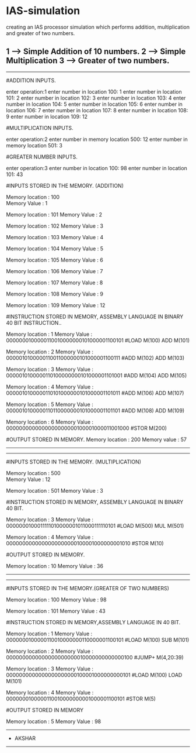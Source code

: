 # IAS-simulation
creating an IAS processor simulation which performs addition, multiplication and greater of two numbers.

 1 --> Simple Addition of 10 numbers.
 2 --> Simple Multiplication
 3 --> Greater of two numbers.
 ----------------------------------------------------------------------------------------------------------------------------------
 ----------------------------------------------------------------------------------------------------------------------------------

#ADDITION INPUTS.

enter operation:1
enter number in location 100: 1 
enter number in location 101: 2
enter number in location 102: 3
enter number in location 103: 4
enter number in location 104: 5
enter number in location 105: 6
enter number in location 106: 7
enter number in location 107: 8
enter number in location 108: 9
enter number in location 109: 12

#MULTIPLICATION INPUTS.

enter operation:2
enter number in memory location 500: 12
enter number in memory location 501: 3

#GREATER NUMBER INPUTS.

enter operation:3
enter number in location 100: 98
enter number in location 101: 43

#INPUTS STORED IN THE MEMORY. (ADDITION)

Memory location : 100    
Memory Value : 1 

Memory location : 101
Memory Value : 2

Memory location : 102
Memory Value : 3

Memory location : 103
Memory Value : 4

Memory location : 104
Memory Value : 5

Memory location : 105
Memory Value : 6

Memory location : 106
Memory Value : 7

Memory location : 107
Memory Value : 8

Memory location : 108
Memory Value : 9

Memory location : 109
Memory Value : 12

#INSTRUCTION STORED IN MEMORY, ASSEMBLY LANGUAGE IN BINARY 40 BIT INSTRUCTION..

Memory location : 1
Memory Value : 0000000100000110010000000101000001100101       #LOAD M(100) ADD M(101)

Memory location : 2
Memory Value : 0000010100000110011000000101000001100111       #ADD M(102) ADD M(103)

Memory location : 3
Memory Value : 0000010100000110100000000101000001101001       #ADD M(104) ADD M(105)

Memory location : 4
Memory Value : 0000010100000110101000000101000001101011       #ADD M(106) ADD M(107)

Memory location : 5
Memory Value : 0000010100000110110000000101000001101101       #ADD M(108) ADD M(109)

Memory location : 6
Memory Value : 0000000000000000000000100001000011001000       #STOR M(200)

#OUTPUT STORED IN MEMORY.
Memory location : 200
Memory value : 57

-----------------------------------------------------------------------------------------------------------------------------------------
-----------------------------------------------------------------------------------------------------------------------------------------

#INPUTS STORED IN THE MEMORY. (MULTIPLICATION)

Memory location : 500    
Memory Value : 12 

Memory location : 501
Memory Value : 3

#INSTRUCTION STORED IN MEMORY, ASSEMBLY LANGUAGE IN BINARY 40 BIT.

Memory location : 3
Memory Value : 0000000100011111010000001011000111110101       #LOAD M(500) MUL M(501)

Memory location : 4
Memory Value : 0000000000000000000000100001000000001010	#STOR M(10)

#OUTPUT STORED IN MEMORY.

Memory location : 10
Memory Value : 36

------------------------------------------------------------------------------------------------------------------------------------------
------------------------------------------------------------------------------------------------------------------------------------------

#INPUTS STORED IN THE MEMORY.(GREATER OF TWO NUMBERS)

Memory location : 100
Memory Value : 98

Memory location : 101
Memory Value : 43

#INSTRUCTION STORED IN MEMORY,ASSEMBLY LANGUAGE IN 40 BIT.

Memory location : 1
Memory Value : 0000000100000110010000000110000001100101	#LOAD M(100) SUB M(101)

Memory location : 2
Memory Value : 0000000000000000000000010000000000000100	#JUMP+ M(4,20:39)

Memory location : 3
Memory Value : 0000000000000000000000100001000000000101	#LOAD M(100) LOAD M(101)

Memory location : 4
Memory Value : 0000000100000110010000000001000001100101	#STOR M(5)

#OUTPUT STORED IN MEMORY

Memory location : 5
Memory Value : 98

****************************
* AKSHAR
****************************
